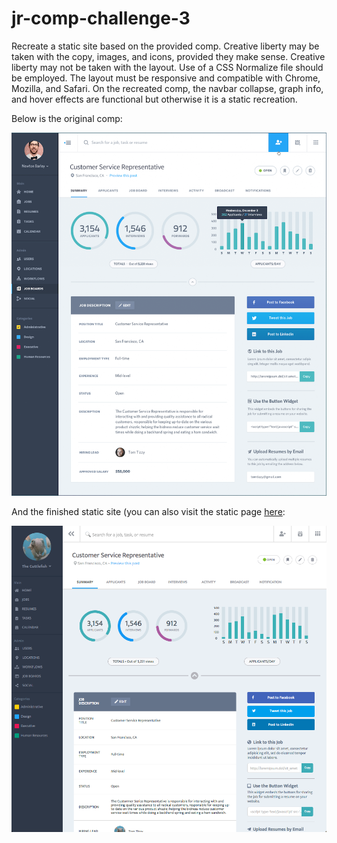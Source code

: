 # jr-comp-challenge-3

Recreate a static site based on the provided comp. Creative liberty may be taken with the copy, images, and icons, provided they make sense. Creative liberty may not be taken with the layout. Use of a CSS Normalize file should be employed. The layout must be responsive and compatible with Chrome, Mozilla, and Safari.
On the recreated comp, the navbar collapse, graph info, and hover effects are functional but otherwise it is a static recreation.

Below is the original comp:

![alt text](images/comp.jpg)

And the finished static site (you can also visit the static page [here]():

![Alt text](images/final.jpg) 

